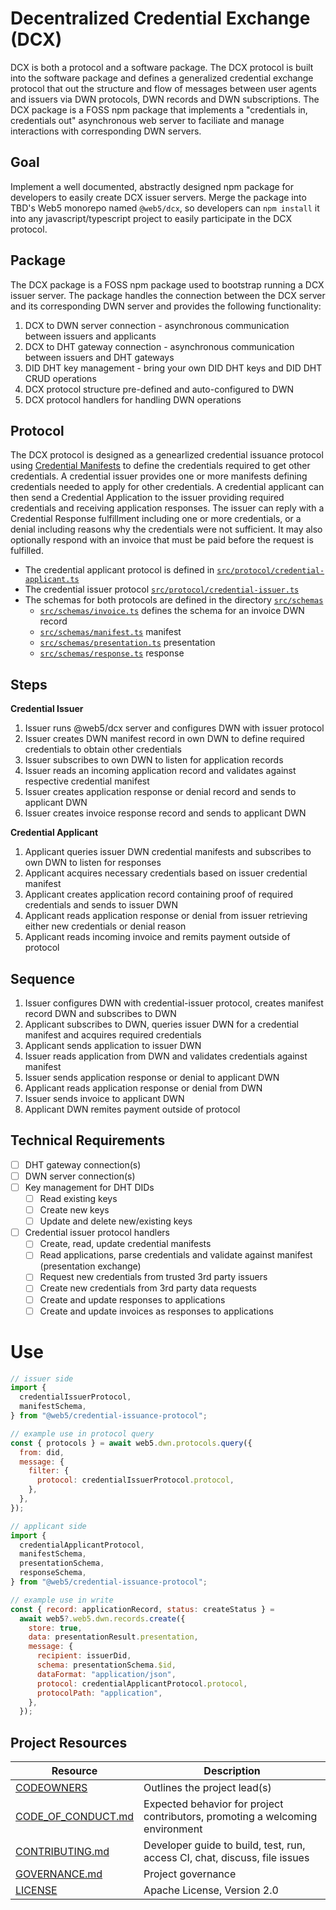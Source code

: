 # Decentralized Credential Exchange (DCX)

DCX is both a protocol and a software package. The DCX protocol is built into the software package and defines a generalized credential exchange protocol that out the structure and flow of messages between user agents and issuers via DWN protocols, DWN records and DWN subscriptions. The DCX package is a FOSS npm package that implements a "credentials in, credentials out" asynchronous web server to faciliate and manage interactions with corresponding DWN servers.

## Goal

Implement a well documented, abstractly designed npm package for developers to easily create DCX issuer servers. Merge the package into TBD's Web5 monorepo named `@web5/dcx`, so developers can `npm install` it into any javascript/typescript project to easily participate in the DCX protocol.

## Package

The DCX package is a FOSS npm package used to bootstrap running a DCX issuer server. The package handles the connection between the DCX server and its corresponding DWN server and provides the following functionality:

1. DCX to DWN server connection - asynchronous communication between issuers and applicants
2. DCX to DHT gateway connection - asynchronous communication between issuers and DHT gateways
3. DID DHT key management - bring your own DID DHT keys and DID DHT CRUD operations
4. DCX protocol structure pre-defined and auto-configured to DWN
5. DCX protocol handlers for handling DWN operations

## Protocol

The DCX protocol is designed as a genearlized credential issuance protocol using [Credential Manifests](https://identity.foundation/credential-manifest/) to define the credentials required to get other credentials. A credential issuer provides one or more manifests defining credentials needed to apply for other credentials. A credential applicant can then send a Credential Application to the issuer providing required credentials and receiving application responses. The issuer can reply with a Credential Response fulfillment including one or more credentials, or a denial including reasons why the credentials were not sufficient. It may also optionally respond with an invoice that must be paid before the request is fulfilled.

- The credential applicant protocol is defined in [`src/protocol/credential-applicant.ts`](./src/protocol/credential-applicant.ts)
- The credential issuer protocol [`src/protocol/credential-issuer.ts`](./src/protocol/credential-issuer.ts)
- The schemas for both protocols are defined in the directory [`src/schemas`](./src/schemas/) 
  - [`src/schemas/invoice.ts`](./src/schemas/invoice.ts) defines the schema for an invoice DWN record
  - [`src/schemas/manifest.ts`](./src/schemas/manifest.ts) manifest
  - [`src/schemas/presentation.ts`](./src/schemas/presentation.ts) presentation
  - [`src/schemas/response.ts`](./src/schemas/response.ts) response


## Steps

**Credential Issuer**

1. Issuer runs @web5/dcx server and configures DWN with issuer protocol
2. Issuer creates DWN manifest record in own DWN to define required credentials to obtain other credentials
3. Issuer subscribes to own DWN to listen for application records
4. Issuer reads an incoming application record and validates against respective credential manifest
5. Issuer creates application response or denial record and sends to applicant DWN
6. Issuer creates invoice response record and sends to applicant DWN

**Credential Applicant**

1. Applicant queries issuer DWN credential manifests and subscribes to own DWN to listen for responses
2. Applicant acquires necessary credentials based on issuer credential manifest
3. Applicant creates application record containing proof of required credentials and sends to issuer DWN
4. Applicant reads application response or denial from issuer retrieving either new credentials or denial reason
5. Applicant reads incoming invoice and remits payment outside of protocol

## Sequence

1. Issuer configures DWN with credential-issuer protocol, creates manifest record DWN and subscribes to DWN
2. Applicant subscribes to DWN, queries issuer DWN for a credential manifest and acquires required credentials
3. Applicant sends application to issuer DWN
4. Issuer reads application from DWN and validates credentials against manifest
5. Issuer sends application response or denial to applicant DWN
6. Applicant reads application response or denial from DWN
7. Issuer sends invoice to applicant DWN
8. Applicant DWN remites payment outside of protocol

<!-- TODO: include architecture and sequence diagrams -->

## Technical Requirements
- [ ] DHT gateway connection(s)
- [ ] DWN server connection(s)
- [ ] Key management for DHT DIDs
  - [ ] Read existing keys
  - [ ] Create new keys
  - [ ] Update and delete new/existing keys
- [ ] Credential issuer protocol handlers
  - [ ] Create, read, update credential manifests
  - [ ] Read applications, parse credentials and validate against manifest (presentation exchange)
  - [ ] Request new credentials from trusted 3rd party issuers
  - [ ] Create new credentials from 3rd party data requests
  - [ ] Create and update responses to applications
  - [ ] Create and update invoices as responses to applications

# Use

```javascript
// issuer side
import {
  credentialIssuerProtocol,
  manifestSchema,
} from "@web5/credential-issuance-protocol";

// example use in protocol query
const { protocols } = await web5.dwn.protocols.query({
  from: did,
  message: {
    filter: {
      protocol: credentialIssuerProtocol.protocol,
    },
  },
});

// applicant side
import {
  credentialApplicantProtocol,
  manifestSchema,
  presentationSchema,
  responseSchema,
} from "@web5/credential-issuance-protocol";

// example use in write
const { record: applicationRecord, status: createStatus } =
  await web5?.web5.dwn.records.create({
    store: true,
    data: presentationResult.presentation,
    message: {
      recipient: issuerDid,
      schema: presentationSchema.$id,
      dataFormat: "application/json",
      protocol: credentialApplicantProtocol.protocol,
      protocolPath: "application",
    },
  });
```

## Project Resources

| Resource                                   | Description                                                                   |
| ------------------------------------------ | ----------------------------------------------------------------------------- |
| [CODEOWNERS](./CODEOWNERS)                 | Outlines the project lead(s)                                                  |
| [CODE_OF_CONDUCT.md](./CODE_OF_CONDUCT.md) | Expected behavior for project contributors, promoting a welcoming environment |
| [CONTRIBUTING.md](./CONTRIBUTING.md)       | Developer guide to build, test, run, access CI, chat, discuss, file issues    |
| [GOVERNANCE.md](./GOVERNANCE.md)           | Project governance                                                            |
| [LICENSE](./LICENSE)                       | Apache License, Version 2.0                                                   |
